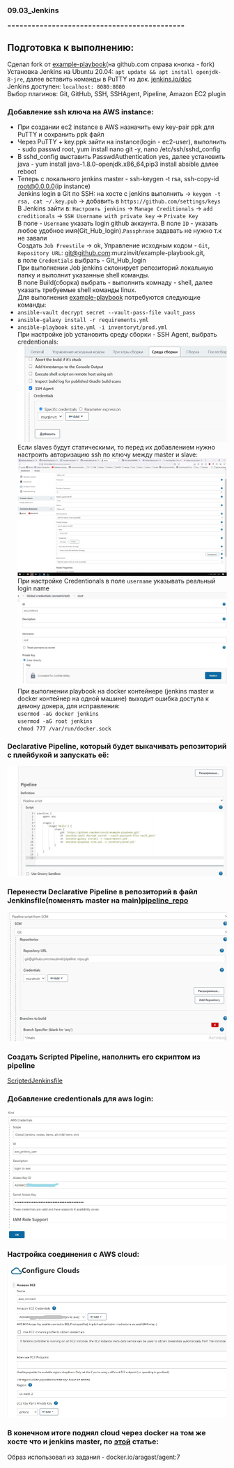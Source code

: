 ### 09.03_Jenkins
============================================</br>
## Подготовка к выполнению:
Сделал fork от [example-playbook](https://github.com/aragastmatb/example-playbook)(на github.com справа кнопка - fork)</br>
Установка Jenkins на Ubuntu 20.04: `apt update && apt install openjdk-8-jre`, далее вставить команды в PuTTY из док. [jenkins.io/doc](https://www.jenkins.io/doc/book/installing/linux/) </br>
Jenkins доступен: `localhost: 8080:8080` </br>
Выбор плагинов: Git, GitHub, SSH, SSHAgent, Pipeline, Amazon EC2 plugin </br>
### Добавление ssh ключа на AWS instance: </br>
 - При создании ec2 instance в AWS назначить ему key-pair ppk для PuTTY и сохранить ppk файл </br>
 - Через PuTTY + key.ppk зайти на instance(login - ec2-user), выполнить - sudo passwd root, yum install nano git -y, nano /etc/ssh/sshd_config </br>
 - В sshd_config выставить PasswdAuthentication yes, далее установить java - yum install java-1.8.0-openjdk.x86_64,pip3 install absible далее reboot </br>
 - Теперь с локального jenkins master - ssh-keygen -t rsa, ssh-copy-id root@0.0.0.0(ip instance) </br>
Jenkins login в Git по SSH: на хосте с jenkins выполнить -> `keygen -t rsa, cat ~/.key.pub` -> добавить в `https://github.com/settings/keys` </br>
В Jenkins зайти в: `Настроить jenkins` -> `Manage Creditionals` -> `add creditionals` -> `SSH Username with private key` -> `Private Key`</br>
В поле - `Username` указать login github аккаунта. В поле `ID` - указать любое удобное имя(Git_Hub_login).`Passphrase` задавать не нужно т.к не завали </br>
Создать `Job Freestile` -> ok, Управление исходным кодом - `Git`, `Repository URL`: git@github.com:murzinvit/example-playbook.git, </br> 
в поле `Credentials` выбрать - Git_Hub_login </br>
При выполнении Job jenkins склонирует репозиторий локальную папку и выполнит указанные shell команды. </br> 
В поле Build(сборка) выбрать - выполнить комнаду - shell, далее указать требуемые shell команды linux. </br> 
Для выполнения [example-playbook](https://github.com/murzinvit/example-playbook) потребуются следующие команды: </br>
 - `ansible-vault decrypt secret --vault-pass-file vault_pass`</br>
 - `ansible-galaxy install -r requirements.yml`</br>
 - `ansible-playbook site.yml -i inventoryt/prod.yml`</br>
 При настройке job установить среду сборки - SSH Agent, выбрать credentionals:</br>
![screen](https://github.com/murzinvit/screen/blob/88276bde7cfdce0da105b6ce0d3e41a0efb9fa41/Task_SSH_Enabled.jpg)
Если slaves будут статическими, то перед их добавлением нужно настроить авторизацию ssh по ключу между master и slave:</br>
![screen](https://github.com/murzinvit/screen/blob/847495506518851559ee0ed22ec97c3f3c8fb214/add_slave.jpg)
При настройке Credentionals в поле `username` указывать реальный login name </br>
![screen](https://github.com/murzinvit/screen/blob/484f9a3a2f0357f1181e6f5e7ec1975987ff7fc7/Credentionals_jenkins.jpg)
При выполнении playbook на docker контейнере (jenkins master и docker контейнер на одной машине) выходит ошибка доступа к демону докера, для исправления: </br>
`usermod -aG docker jenkins`</br>
`usermod -aG root jenkins`</br>
`chmod 777 /var/run/docker.sock`</br>
### Declarative Pipeline, который будет выкачивать репозиторий с плейбукой и запускать её:</br>
![screen](https://github.com/murzinvit/screen/blob/2e9f1fc2adbafed776597e7ed7a602116f1e1778/Pipeline_scrypt.jpg)</br>
### Перенести Declarative Pipeline в репозиторий в файл Jenkinsfile(поменять master на main)[pipeline_repo](https://github.com/murzinvit/pipeline_repo)</br>
![screen](https://github.com/murzinvit/screen/blob/21252acc1a9917cc7b9dc59a567b884bcd630ca2/Jenkinsfile.jpg)</br>
### Создать Scripted Pipeline, наполнить его скриптом из pipeline
[ScriptedJenkinsfile](https://github.com/murzinvit/pipeline_repo/blob/main/ScriptedJenkinsfile)
### Добавление credentionals для aws login:
![ScriptedJenkinsfile](https://github.com/murzinvit/screen/blob/257e381048af8a761919b80b66df063ed613e402/Credentionals_for_aws.jpg)
### Настройка соединения с AWS cloud:
![ScriptedJenkinsfile](https://github.com/murzinvit/screen/blob/32f3e39dd1ee586c9bf453ce986adbded5212422/Cloud_connect_settings.jpg)
### В конечном итоге поднял cloud через docker на том же хосте что и jenkins master, по [этой](https://russianblogs.com/article/73231545720/) статье:</br>
Образ использовал из задания - docker.io/aragast/agent:7







